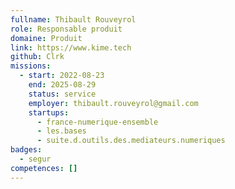 ```yaml
---
fullname: Thibault Rouveyrol
role: Responsable produit
domaine: Produit
link: https://www.kime.tech
github: Clrk
missions:
  - start: 2022-08-23
    end: 2025-08-29
    status: service
    employer: thibault.rouveyrol@gmail.com
    startups:
      - france-numerique-ensemble
      - les.bases
      - suite.d.outils.des.mediateurs.numeriques
badges:
  - segur
competences: []
---
```


